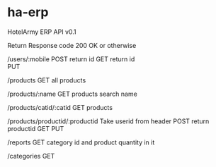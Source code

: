 # ha-erp
HotelArmy ERP API v0.1

Return Response code 200 OK or otherwise

/users/:mobile
POST return id
GET return id  
PUT

/products
GET all products

/products/:name
GET products search name

/products/catid/:catid
GET products

/products/productid/:productid
Take userid from header
POST return productid
GET
PUT

/reports
GET category id and product quantity in it

/categories
GET

